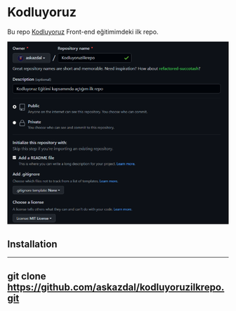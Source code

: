 # Kodluyoruz

Bu repo [Kodluyoruz](https://kodluyoruz.org/tr/kodluyoruz/) Front-end eğitimimdeki ilk repo. 

![lorem picsum görsel](https://github.com/askazdal/kodluyoruzilkrepo/blob/main/Kodluyoruzilkrepo.png)

## Installation 

---------------------------------------------------------------------------------------
git clone https://github.com/askazdal/kodluyoruzilkrepo.git
---------------------------------------------------------------------------------------

